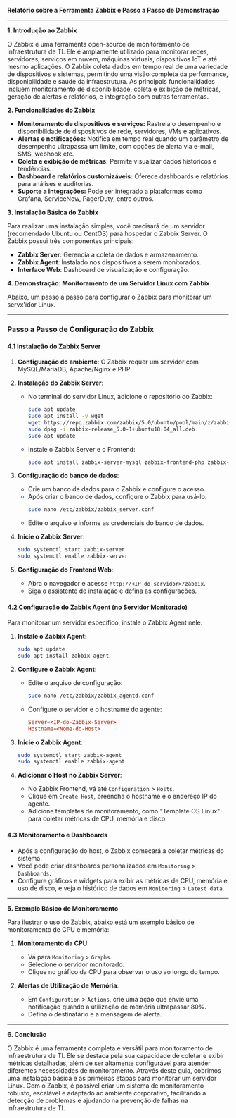 **Relatório sobre a Ferramenta Zabbix e Passo a Passo de Demonstração**

---

**1. Introdução ao Zabbix**

O Zabbix é uma ferramenta open-source de monitoramento de infraestrutura de TI. Ele é amplamente utilizado para monitorar redes, servidores, serviços em nuvem, máquinas virtuais, dispositivos IoT e até mesmo aplicações. O Zabbix coleta dados em tempo real de uma variedade de dispositivos e sistemas, permitindo uma visão completa da performance, disponibilidade e saúde da infraestrutura. As principais funcionalidades incluem monitoramento de disponibilidade, coleta e exibição de métricas, geração de alertas e relatórios, e integração com outras ferramentas.

**2. Funcionalidades do Zabbix**

- **Monitoramento de dispositivos e serviços:** Rastreia o desempenho e disponibilidade de dispositivos de rede, servidores, VMs e aplicativos.
- **Alertas e notificações:** Notifica em tempo real quando um parâmetro de desempenho ultrapassa um limite, com opções de alerta via e-mail, SMS, webhook etc.
- **Coleta e exibição de métricas:** Permite visualizar dados históricos e tendências.
- **Dashboard e relatórios customizáveis:** Oferece dashboards e relatórios para análises e auditorias.
- **Suporte a integrações:** Pode ser integrado a plataformas como Grafana, ServiceNow, PagerDuty, entre outros.

**3. Instalação Básica do Zabbix**

Para realizar uma instalação simples, você precisará de um servidor (recomendado Ubuntu ou CentOS) para hospedar o Zabbix Server. O Zabbix possui três componentes principais:
- **Zabbix Server**: Gerencia a coleta de dados e armazenamento.
- **Zabbix Agent**: Instalado nos dispositivos a serem monitorados.
- **Interface Web**: Dashboard de visualização e configuração.

**4. Demonstração: Monitoramento de um Servidor Linux com Zabbix**

Abaixo, um passo a passo para configurar o Zabbix para monitorar um servx'idor Linux.

---

### Passo a Passo de Configuração do Zabbix

#### 4.1 Instalação do Zabbix Server
1. **Configuração do ambiente**: O Zabbix requer um servidor com MySQL/MariaDB, Apache/Nginx e PHP.
   
2. **Instalação do Zabbix Server**:
   - No terminal do servidor Linux, adicione o repositório do Zabbix:
     ```bash
     sudo apt update
     sudo apt install -y wget
     wget https://repo.zabbix.com/zabbix/5.0/ubuntu/pool/main/z/zabbix-release/zabbix-release_5.0-1+ubuntu18.04_all.deb
     sudo dpkg -i zabbix-release_5.0-1+ubuntu18.04_all.deb
     sudo apt update
     ```
   - Instale o Zabbix Server e o Frontend:
     ```bash
     sudo apt install zabbix-server-mysql zabbix-frontend-php zabbix-apache-conf zabbix-agent
     ```

3. **Configuração do banco de dados**:
   - Crie um banco de dados para o Zabbix e configure o acesso.
   - Após criar o banco de dados, configure o Zabbix para usá-lo:
     ```bash
     sudo nano /etc/zabbix/zabbix_server.conf
     ```
   - Edite o arquivo e informe as credenciais do banco de dados.

4. **Inicie o Zabbix Server**:
   ```bash
   sudo systemctl start zabbix-server
   sudo systemctl enable zabbix-server
   ```

5. **Configuração do Frontend Web**:
   - Abra o navegador e acesse `http://<IP-do-servidor>/zabbix`.
   - Siga o assistente de instalação e defina as configurações.

#### 4.2 Configuração do Zabbix Agent (no Servidor Monitorado)

Para monitorar um servidor específico, instale o Zabbix Agent nele.
1. **Instale o Zabbix Agent**:
   ```bash
   sudo apt update
   sudo apt install zabbix-agent
   ```

2. **Configure o Zabbix Agent**:
   - Edite o arquivo de configuração:
     ```bash
     sudo nano /etc/zabbix/zabbix_agentd.conf
     ```
   - Configure o servidor e o hostname do agente:
     ```conf
     Server=<IP-do-Zabbix-Server>
     Hostname=<Nome-do-Host>
     ```
   
3. **Inicie o Zabbix Agent**:
   ```bash
   sudo systemctl start zabbix-agent
   sudo systemctl enable zabbix-agent
   ```

4. **Adicionar o Host no Zabbix Server**:
   - No Zabbix Frontend, vá até `Configuration` > `Hosts`.
   - Clique em `Create Host`, preencha o hostname e o endereço IP do agente.
   - Adicione templates de monitoramento, como "Template OS Linux" para coletar métricas de CPU, memória e disco.

#### 4.3 Monitoramento e Dashboards

- Após a configuração do host, o Zabbix começará a coletar métricas do sistema. 
- Você pode criar dashboards personalizados em `Monitoring` > `Dashboards`.
- Configure gráficos e widgets para exibir as métricas de CPU, memória e uso de disco, e veja o histórico de dados em `Monitoring` > `Latest data`.

---

**5. Exemplo Básico de Monitoramento**

Para ilustrar o uso do Zabbix, abaixo está um exemplo básico de monitoramento de CPU e memória:

1. **Monitoramento da CPU**:
   - Vá para `Monitoring` > `Graphs`.
   - Selecione o servidor monitorado.
   - Clique no gráfico da CPU para observar o uso ao longo do tempo.

2. **Alertas de Utilização de Memória**:
   - Em `Configuration` > `Actions`, crie uma ação que envie uma notificação quando a utilização de memória ultrapassar 80%.
   - Defina o destinatário e a mensagem de alerta.

---

**6. Conclusão**

O Zabbix é uma ferramenta completa e versátil para monitoramento de infraestrutura de TI. Ele se destaca pela sua capacidade de coletar e exibir métricas detalhadas, além de ser altamente configurável para atender diferentes necessidades de monitoramento. Através deste guia, cobrimos uma instalação básica e as primeiras etapas para monitorar um servidor Linux. Com o Zabbix, é possível criar um sistema de monitoramento robusto, escalável e adaptado ao ambiente corporativo, facilitando a detecção de problemas e ajudando na prevenção de falhas na infraestrutura de TI.
